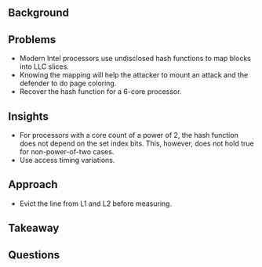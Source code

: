 ## Background


## Problems

- Modern Intel processors use undisclosed hash functions to map blocks into LLC slices.
- Knowing the mapping will help the attacker to mount an attack and the defender to do
page coloring.
- Recover the hash function for a 6-core processor.

## Insights

- For processors with a core count of a power of 2, the hash function does not depend on
the set index bits. This, however, does not hold true for non-power-of-two cases.
- Use access timing variations.

## Approach

- Evict the line from L1 and L2 before measuring.

## Takeaway


## Questions

